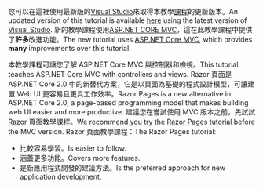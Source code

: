 <span data-ttu-id="c9c94-101">您可以在這裡使用最新版的[Visual Studio](https://visualstudio.microsoft.com/)來取得本教學[課程](https://docs.microsoft.com/aspnet/core/tutorials/first-mvc-app/start-mvc)的更新版本。</span><span class="sxs-lookup"><span data-stu-id="c9c94-101">An updated version of this tutorial is available [here](https://docs.microsoft.com/aspnet/core/tutorials/first-mvc-app/start-mvc) using the latest version of [Visual Studio](https://visualstudio.microsoft.com/).</span></span> <span data-ttu-id="c9c94-102">新的教學課程使用[ASP.NET CORE MVC](https://docs.microsoft.com/aspnet/core/mvc/)，這在此教學課程中提供了**許多**改進功能。</span><span class="sxs-lookup"><span data-stu-id="c9c94-102">The new tutorial uses [ASP.NET Core MVC](https://docs.microsoft.com/aspnet/core/mvc/), which provides **many** improvements over this tutorial.</span></span>

<span data-ttu-id="c9c94-103">本教學課程可讓您了解 ASP.NET Core MVC 與控制器和檢視。</span><span class="sxs-lookup"><span data-stu-id="c9c94-103">This tutorial teaches ASP.NET Core MVC with controllers and views.</span></span> <span data-ttu-id="c9c94-104">Razor 頁面是 ASP.NET Core 2.0 中的新替代方案，它是以頁面為基礎的程式設計模型，可讓建置 Web UI 更容易且更具工作效率。</span><span class="sxs-lookup"><span data-stu-id="c9c94-104">Razor Pages is a new alternative in ASP.NET Core 2.0, a page-based programming model that makes building web UI easier and more productive.</span></span> <span data-ttu-id="c9c94-105">建議您在嘗試使用 MVC 版本之前，先試試 [Razor 頁面](https://docs.microsoft.com/aspnet/core/mvc/razor-pages)教學課程。</span><span class="sxs-lookup"><span data-stu-id="c9c94-105">We recommend you try the [Razor Pages](https://docs.microsoft.com/aspnet/core/mvc/razor-pages) tutorial before the MVC version.</span></span> <span data-ttu-id="c9c94-106">Razor 頁面教學課程：</span><span class="sxs-lookup"><span data-stu-id="c9c94-106">The Razor Pages tutorial:</span></span>

* <span data-ttu-id="c9c94-107">比較容易學習。</span><span class="sxs-lookup"><span data-stu-id="c9c94-107">Is easier to follow.</span></span>
* <span data-ttu-id="c9c94-108">涵蓋更多功能。</span><span class="sxs-lookup"><span data-stu-id="c9c94-108">Covers more features.</span></span>
* <span data-ttu-id="c9c94-109">是新應用程式開發的建議方法。</span><span class="sxs-lookup"><span data-stu-id="c9c94-109">Is the preferred approach for new application development.</span></span>
